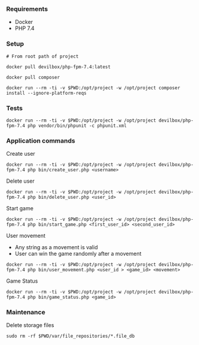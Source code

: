 ### Requirements

   * Docker
   * PHP 7.4

 
### Setup
    # From root path of project
        
    docker pull devilbox/php-fpm-7.4:latest
        
    docker pull composer
            
    docker run --rm -ti -v $PWD:/opt/project -w /opt/project composer install --ignore-platform-reqs
        

### Tests
        
    docker run --rm -ti -v $PWD:/opt/project -w /opt/project devilbox/php-fpm-7.4 php vendor/bin/phpunit -c phpunit.xml


### Application commands

Create user
 
    docker run --rm -ti -v $PWD:/opt/project -w /opt/project devilbox/php-fpm-7.4 php bin/create_user.php <username>
        
Delete user 
        
    docker run --rm -ti -v $PWD:/opt/project -w /opt/project devilbox/php-fpm-7.4 php bin/delete_user.php <user_id>

Start game
        
    docker run --rm -ti -v $PWD:/opt/project -w /opt/project devilbox/php-fpm-7.4 php bin/start_game.php <first_user_id> <second_user_id>

User movement 

- Any string as a movement is valid
- User can win the game randomly after a movement

```
docker run --rm -ti -v $PWD:/opt/project -w /opt/project devilbox/php-fpm-7.4 php bin/user_movement.php <user_id > <game_id> <movement>
```

Game Status
        
    docker run --rm -ti -v $PWD:/opt/project -w /opt/project devilbox/php-fpm-7.4 php bin/game_status.php <game_id>


### Maintenance

Delete storage files
        
    sudo rm -rf $PWD/var/file_repositories/*.file_db